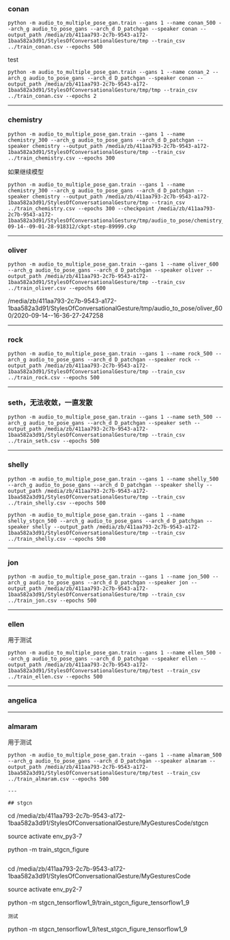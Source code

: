 
### conan

```
python -m audio_to_multiple_pose_gan.train --gans 1 --name conan_500 --arch_g audio_to_pose_gans --arch_d D_patchgan --speaker conan --output_path /media/zb/411aa793-2c7b-9543-a172-1baa582a3d91/StylesOfConversationalGesture/tmp --train_csv ../train_conan.csv --epochs 500
```
test
```
python -m audio_to_multiple_pose_gan.train --gans 1 --name conan_2 --arch_g audio_to_pose_gans --arch_d D_patchgan --speaker conan --output_path /media/zb/411aa793-2c7b-9543-a172-1baa582a3d91/StylesOfConversationalGesture/tmp/tmp --train_csv ../train_conan.csv --epochs 2
```
---

### chemistry

```
python -m audio_to_multiple_pose_gan.train --gans 1 --name chemistry_300 --arch_g audio_to_pose_gans --arch_d D_patchgan --speaker chemistry --output_path /media/zb/411aa793-2c7b-9543-a172-1baa582a3d91/StylesOfConversationalGesture/tmp --train_csv ../train_chemistry.csv --epochs 300
```

如果继续模型


```
python -m audio_to_multiple_pose_gan.train --gans 1 --name chemistry_300 --arch_g audio_to_pose_gans --arch_d D_patchgan --speaker chemistry --output_path /media/zb/411aa793-2c7b-9543-a172-1baa582a3d91/StylesOfConversationalGesture/tmp --train_csv ../train_chemistry.csv --epochs 300 --checkpoint /media/zb/411aa793-2c7b-9543-a172-1baa582a3d91/StylesOfConversationalGesture/tmp/audio_to_pose/chemistry_300/2020-09-14--09-01-28-918312/ckpt-step-89999.ckp
```


---

### oliver

```
python -m audio_to_multiple_pose_gan.train --gans 1 --name oliver_600 --arch_g audio_to_pose_gans --arch_d D_patchgan --speaker oliver --output_path /media/zb/411aa793-2c7b-9543-a172-1baa582a3d91/StylesOfConversationalGesture/tmp --train_csv ../train_oliver.csv --epochs 600
```

/media/zb/411aa793-2c7b-9543-a172-1baa582a3d91/StylesOfConversationalGesture/tmp/audio_to_pose/oliver_600/2020-09-14--16-36-27-247258

---

### rock
```
python -m audio_to_multiple_pose_gan.train --gans 1 --name rock_500 --arch_g audio_to_pose_gans --arch_d D_patchgan --speaker rock --output_path /media/zb/411aa793-2c7b-9543-a172-1baa582a3d91/StylesOfConversationalGesture/tmp --train_csv ../train_rock.csv --epochs 500
```

---

### seth，无法收敛，一直发散

```
python -m audio_to_multiple_pose_gan.train --gans 1 --name seth_500 --arch_g audio_to_pose_gans --arch_d D_patchgan --speaker seth --output_path /media/zb/411aa793-2c7b-9543-a172-1baa582a3d91/StylesOfConversationalGesture/tmp --train_csv ../train_seth.csv --epochs 500
```



---

### shelly
```
python -m audio_to_multiple_pose_gan.train --gans 1 --name shelly_500 --arch_g audio_to_pose_gans --arch_d D_patchgan --speaker shelly --output_path /media/zb/411aa793-2c7b-9543-a172-1baa582a3d91/StylesOfConversationalGesture/tmp --train_csv ../train_shelly.csv --epochs 500
```
```
python -m audio_to_multiple_pose_gan.train --gans 1 --name shelly_stgcn_500 --arch_g audio_to_pose_gans --arch_d D_patchgan --speaker shelly --output_path /media/zb/411aa793-2c7b-9543-a172-1baa582a3d91/StylesOfConversationalGesture/tmp --train_csv ../train_shelly.csv --epochs 500
```
---

### jon
```
python -m audio_to_multiple_pose_gan.train --gans 1 --name jon_500 --arch_g audio_to_pose_gans --arch_d D_patchgan --speaker jon --output_path /media/zb/411aa793-2c7b-9543-a172-1baa582a3d91/StylesOfConversationalGesture/tmp --train_csv ../train_jon.csv --epochs 500
```

---

### ellen
用于测试
```
python -m audio_to_multiple_pose_gan.train --gans 1 --name ellen_500 --arch_g audio_to_pose_gans --arch_d D_patchgan --speaker ellen --output_path /media/zb/411aa793-2c7b-9543-a172-1baa582a3d91/StylesOfConversationalGesture/tmp/test --train_csv ../train_ellen.csv --epochs 500
```
---

### angelica

---


### almaram
用于测试
```
python -m audio_to_multiple_pose_gan.train --gans 1 --name almaram_500 --arch_g audio_to_pose_gans --arch_d D_patchgan --speaker almaram --output_path /media/zb/411aa793-2c7b-9543-a172-1baa582a3d91/StylesOfConversationalGesture/tmp/test --train_csv ../train_almaram.csv --epochs 500

---

## stgcn
```
cd /media/zb/411aa793-2c7b-9543-a172-1baa582a3d91/StylesOfConversationalGesture/MyGesturesCode/stgcn

source activate env_py3-7

python -m train_stgcn_figure
```

```
cd /media/zb/411aa793-2c7b-9543-a172-1baa582a3d91/StylesOfConversationalGesture/MyGesturesCode

source activate env_py2-7

python -m stgcn_tensorflow1_9/train_stgcn_figure_tensorflow1_9



```
测试
```
python -m stgcn_tensorflow1_9/test_stgcn_figure_tensorflow1_9
```